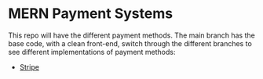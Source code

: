 # MERN Payment Systems

This repo will have the different payment methods.
The main branch has the base code, with a clean front-end, switch through the different branches to see different implementations of payment methods:

* [Stripe](https://github.com/savannahvaith/MERN-Payment-Systems/tree/Stripe)